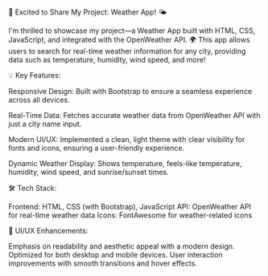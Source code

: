 🚀 Excited to Share My Project: Weather App! 🌤️

I'm thrilled to showcase my project—a Weather App built with HTML, CSS, JavaScript, and integrated with the OpenWeather API. 🌍 This app allows users to search for real-time weather information for any city, providing data such as temperature, humidity, wind speed, and more!

💡 Key Features:

Responsive Design: Built with Bootstrap to ensure a seamless experience across all devices.

Real-Time Data: Fetches accurate weather data from OpenWeather API with just a city name input.

Modern UI/UX: Implemented a clean, light theme with clear visibility for fonts and icons, ensuring a user-friendly experience.

Dynamic Weather Display: Shows temperature, feels-like temperature, humidity, wind speed, and sunrise/sunset times.

🛠️ Tech Stack:

Frontend: HTML, CSS (with Bootstrap), JavaScript
API: OpenWeather API for real-time weather data
Icons: FontAwesome for weather-related icons

🎨 UI/UX Enhancements:

Emphasis on readability and aesthetic appeal with a modern design.
Optimized for both desktop and mobile devices.
User interaction improvements with smooth transitions and hover effects.
